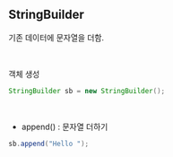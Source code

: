## StringBuilder
기존 데이터에 문자열을 더함.

<br>

객체 생성
```java
StringBuilder sb = new StringBuilder();
```

<br>

* append() : 문자열 더하기
```java
sb.append("Hello ");
```


<br>
